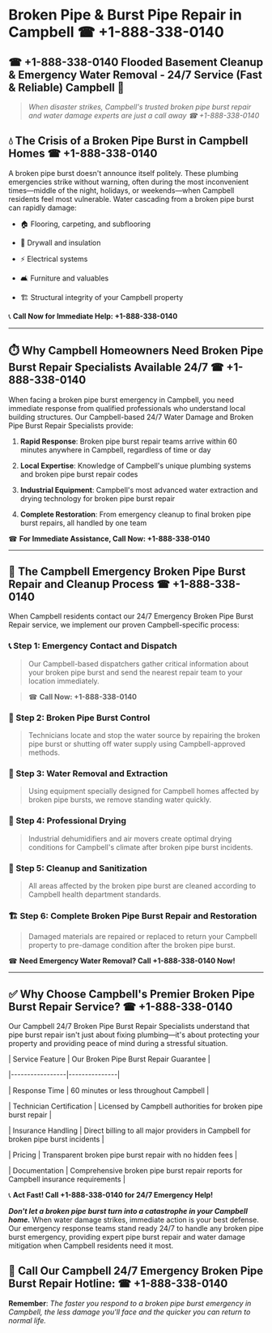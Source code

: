 # Broken Pipe & Burst Pipe Repair in Campbell ☎ +1-888-338-0140  
## ☎ +1-888-338-0140 Flooded Basement Cleanup & Emergency Water Removal - 24/7 Service (Fast & Reliable) Campbell 🚨  

> *When disaster strikes, Campbell's trusted broken pipe burst repair and water damage experts are just a call away ☎ +1-888-338-0140*  

## 💧 The Crisis of a Broken Pipe Burst in Campbell Homes ☎ +1-888-338-0140  

A broken pipe burst doesn't announce itself politely. These plumbing emergencies strike without warning, often during the most inconvenient times—middle of the night, holidays, or weekends—when Campbell residents feel most vulnerable. Water cascading from a broken pipe burst can rapidly damage:  

* 🏠 Flooring, carpeting, and subflooring  
* 🧱 Drywall and insulation  
* ⚡ Electrical systems  
* 🛋️ Furniture and valuables  
* 🏗️ Structural integrity of your Campbell property  

📞 **Call Now for Immediate Help: +1-888-338-0140**  

---  

## ⏱️ Why Campbell Homeowners Need Broken Pipe Burst Repair Specialists Available 24/7 ☎ +1-888-338-0140  

When facing a broken pipe burst emergency in Campbell, you need immediate response from qualified professionals who understand local building structures. Our Campbell-based 24/7 Water Damage and Broken Pipe Burst Repair Specialists provide:  

1. **Rapid Response**: Broken pipe burst repair teams arrive within 60 minutes anywhere in Campbell, regardless of time or day  
2. **Local Expertise**: Knowledge of Campbell's unique plumbing systems and broken pipe burst repair codes  
3. **Industrial Equipment**: Campbell's most advanced water extraction and drying technology for broken pipe burst repair  
4. **Complete Restoration**: From emergency cleanup to final broken pipe burst repairs, all handled by one team  

☎ **For Immediate Assistance, Call Now: +1-888-338-0140**  

---  

## 🔧 The Campbell Emergency Broken Pipe Burst Repair and Cleanup Process ☎ +1-888-338-0140  

When Campbell residents contact our 24/7 Emergency Broken Pipe Burst Repair service, we implement our proven Campbell-specific process:  

### 📞 Step 1: Emergency Contact and Dispatch  
> Our Campbell-based dispatchers gather critical information about your broken pipe burst and send the nearest repair team to your location immediately.  
> ☎ **Call Now: +1-888-338-0140**  

### 🚿 Step 2: Broken Pipe Burst Control  
> Technicians locate and stop the water source by repairing the broken pipe burst or shutting off water supply using Campbell-approved methods.  

### 🌊 Step 3: Water Removal and Extraction  
> Using equipment specially designed for Campbell homes affected by broken pipe bursts, we remove standing water quickly.  

### 💨 Step 4: Professional Drying  
> Industrial dehumidifiers and air movers create optimal drying conditions for Campbell's climate after broken pipe burst incidents.  

### 🧼 Step 5: Cleanup and Sanitization  
> All areas affected by the broken pipe burst are cleaned according to Campbell health department standards.  

### 🏗️ Step 6: Complete Broken Pipe Burst Repair and Restoration  
> Damaged materials are repaired or replaced to return your Campbell property to pre-damage condition after the broken pipe burst.  

☎ **Need Emergency Water Removal? Call +1-888-338-0140 Now!**  

---  

## ✅ Why Choose Campbell's Premier Broken Pipe Burst Repair Service? ☎ +1-888-338-0140  

Our Campbell 24/7 Broken Pipe Burst Repair Specialists understand that pipe burst repair isn't just about fixing plumbing—it's about protecting your property and providing peace of mind during a stressful situation.  

| Service Feature | Our Broken Pipe Burst Repair Guarantee |  
|-----------------|---------------|  
| Response Time | 60 minutes or less throughout Campbell |  
| Technician Certification | Licensed by Campbell authorities for broken pipe burst repair |  
| Insurance Handling | Direct billing to all major providers in Campbell for broken pipe burst incidents |  
| Pricing | Transparent broken pipe burst repair with no hidden fees |  
| Documentation | Comprehensive broken pipe burst repair reports for Campbell insurance requirements |  

📞 **Act Fast! Call +1-888-338-0140 for 24/7 Emergency Help!**  

***Don't let a broken pipe burst turn into a catastrophe in your Campbell home.*** When water damage strikes, immediate action is your best defense. Our emergency response teams stand ready 24/7 to handle any broken pipe burst emergency, providing expert pipe burst repair and water damage mitigation when Campbell residents need it most.  

## 📱 Call Our Campbell 24/7 Emergency Broken Pipe Burst Repair Hotline: ☎ +1-888-338-0140  

**Remember**: *The faster you respond to a broken pipe burst emergency in Campbell, the less damage you'll face and the quicker you can return to normal life.*